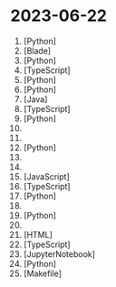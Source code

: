 # 2023-06-22

1. [](https://github.comundefined "Specify what you want it to build, the AI asks for clarification, and then builds it.") [Python]
2. [](https://github.comundefined "LLMs custom-chatbots console ⚡") [Blade]
3. [](https://github.comundefined "Revolutionizing Database Interactions with Private LLM Technology") [Python]
4. [](https://github.comundefined "Notion-style WYSIWYG editor with AI-powered autocompletions.") [TypeScript]
5. [](https://github.comundefined "") [Python]
6. [](https://github.comundefined "Infinite Photorealistic Worlds using Procedural Generation") [Python]
7. [](https://github.comundefined "🔥 🔥 🔥 An intelligent and versatile general-purpose SQL client and reporting tool for databases which integrates ChatGPT capabilities.(智能的通用数据库SQL客户端和报表工具)") [Java]
8. [](https://github.comundefined "A platform to build useful communities that aim to tackle global problems") [TypeScript]
9. [](https://github.comundefined "Family of instruction-following LLMs powered by Evol-Instruct: WizardLM, WizardCoder") [Python]
10. [](https://github.comundefined "🎓 Path to a free self-taught education in Computer Science!") 
11. [](https://github.comundefined "Python语言基础50课") 
12. [](https://github.comundefined "LOMO: LOw-Memory Optimization") [Python]
13. [](https://github.comundefined "OpenLLaMA, a permissively licensed open source reproduction of Meta AI’s LLaMA 7B trained on the RedPajama dataset") 
14. [](https://github.comundefined "Master programming by recreating your favorite technologies from scratch.") 
15. [](https://github.comundefined "OP Vault ChatGPT: Give ChatGPT long-term memory using the OP Stack (OpenAI + Pinecone Vector Database). Upload your own custom knowledge base files (PDF, txt, epub, etc) using a simple React frontend.") [JavaScript]
16. [](https://github.comundefined "A full-featured, hackable Next.js AI chatbot built by Vercel Labs") [TypeScript]
17. [](https://github.comundefined "roop extension for StableDiffusion web-ui") [Python]
18. [](https://github.comundefined "📋 A list of open LLMs available for commercial use.") 
19. [](https://github.comundefined "Explore large language models on any computer with 512MB of RAM") [Python]
20. [](https://github.comundefined "整理开源的中文大语言模型，以规模较小、可私有化部署、训练成本较低的模型为主，包括底座模型，垂直领域微调及应用，数据集与教程等。") 
21. [](https://github.comundefined "") [HTML]
22. [](https://github.comundefined "Focus on what matters instead of fighting with Git.") [TypeScript]
23. [](https://github.comundefined "Data-Centric FinGPT. Open-source for open finance! Revolutionize 🔥 We'll soon release the trained model.") [JupyterNotebook]
24. [](https://github.comundefined "Easily train or fine-tune SOTA computer vision models with one open source training library. The home of Yolo-NAS.") [Python]
25. [](https://github.comundefined "A list of Free Software network services and web applications which can be hosted on your own servers") [Makefile]

